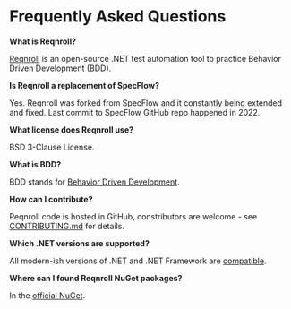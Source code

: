 # Frequently Asked Questions

**What is Reqnroll?**

[Reqnroll](../index.md) is an open-source .NET test automation tool to practice Behavior Driven Development (BDD).

**Is Reqnroll a replacement of SpecFlow?**

Yes. Reqnroll was forked from SpecFlow and it constantly being extended and fixed. Last commit to SpecFlow GitHub repo happened in 2022.

**What license does Reqnroll use?**

BSD 3-Clause License.

**What is BDD?**

BDD stands for [Behavior Driven Development](https://en.wikipedia.org/wiki/Behavior-driven_development).

**How can I contribute?**

Reqnroll code is hosted in GitHub, constributors are welcome - see [CONTRIBUTING.md](https://github.com/reqnroll/Reqnroll/blob/main/CONTRIBUTING.md) for details.

**Which .NET versions are supported?**

All modern-ish versions of .NET and .NET Framework are [compatible](../installation/compatibility.md).

**Where can I found Reqnroll NuGet packages?**

In the [official NuGet](https://www.nuget.org/profiles/Reqnroll).
